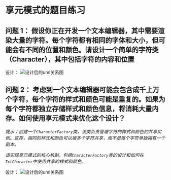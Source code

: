 # 享元模式的题目练习

## 问题 1： 假设你正在开发一个文本编辑器，其中需要渲染大量的字符。每个字符都有相同的字体和大小，但可能会有不同的位置和颜色。请设计一个简单的字符类（Character），其中包括字符的内容和位置

设计：
![设计后的uml关系图]( https://cdn.jsdelivr.net/gh/huanxueshengmou/picture-host/20241005003146.png )

## 问题 2： 考虑到一个文本编辑器可能会包含成千上万个字符，每个字符的样式和颜色可能是重复的。如果为每个字符都独立存储样式和颜色信息，将消耗大量内存。如何使用享元模式来优化这个设计？

*提示：创建一个`CharacterFactory`类，该类负责管理字符的样式和颜色的共享实例。这样，相同的样式和颜色可以被多个字符共享，而不是每个字符单独拥有一个副本。*

*请实现享元模式的核心机制，包括`CharacterFactory`类的设计和如何在`TxtCharacter`中使用共享的样式和颜色。*

设计：
![设计后的uml关系图](https://cdn.jsdelivr.net/gh/huanxueshengmou/picture-host/20241005013651.png)